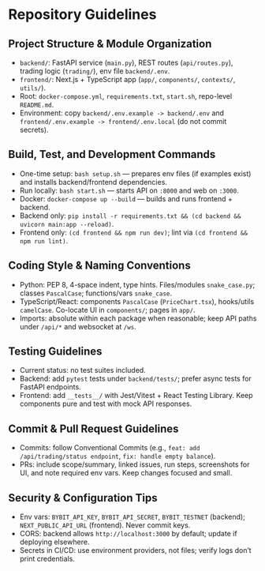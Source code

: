 # Repository Guidelines

## Project Structure & Module Organization
- `backend/`: FastAPI service (`main.py`), REST routes (`api/routes.py`), trading logic (`trading/`), env file `backend/.env`.
- `frontend/`: Next.js + TypeScript app (`app/`, `components/`, `contexts/`, `utils/`).
- Root: `docker-compose.yml`, `requirements.txt`, `start.sh`, repo-level `README.md`.
- Environment: copy `backend/.env.example -> backend/.env` and `frontend/.env.example -> frontend/.env.local` (do not commit secrets).

## Build, Test, and Development Commands
- One-time setup: `bash setup.sh` — prepares env files (if examples exist) and installs backend/frontend dependencies.
- Run locally: `bash start.sh` — starts API on `:8000` and web on `:3000`.
- Docker: `docker-compose up --build` — builds and runs frontend + backend.
- Backend only: `pip install -r requirements.txt && (cd backend && uvicorn main:app --reload)`.
- Frontend only: `(cd frontend && npm run dev)`; lint via `(cd frontend && npm run lint)`.

## Coding Style & Naming Conventions
- Python: PEP 8, 4-space indent, type hints. Files/modules `snake_case.py`; classes `PascalCase`; functions/vars `snake_case`.
- TypeScript/React: components `PascalCase` (`PriceChart.tsx`), hooks/utils `camelCase`. Co-locate UI in `components/`; pages in `app/`.
- Imports: absolute within each package when reasonable; keep API paths under `/api/*` and websocket at `/ws`.

## Testing Guidelines
- Current status: no test suites included.
- Backend: add `pytest` tests under `backend/tests/`; prefer async tests for FastAPI endpoints.
- Frontend: add `__tests__/` with Jest/Vitest + React Testing Library. Keep components pure and test with mock API responses.

## Commit & Pull Request Guidelines
- Commits: follow Conventional Commits (e.g., `feat: add /api/trading/status endpoint`, `fix: handle empty balance`).
- PRs: include scope/summary, linked issues, run steps, screenshots for UI, and note required env vars. Keep changes focused and small.

## Security & Configuration Tips
- Env vars: `BYBIT_API_KEY`, `BYBIT_API_SECRET`, `BYBIT_TESTNET` (backend); `NEXT_PUBLIC_API_URL` (frontend). Never commit keys.
- CORS: backend allows `http://localhost:3000` by default; update if deploying elsewhere.
- Secrets in CI/CD: use environment providers, not files; verify logs don’t print credentials.
